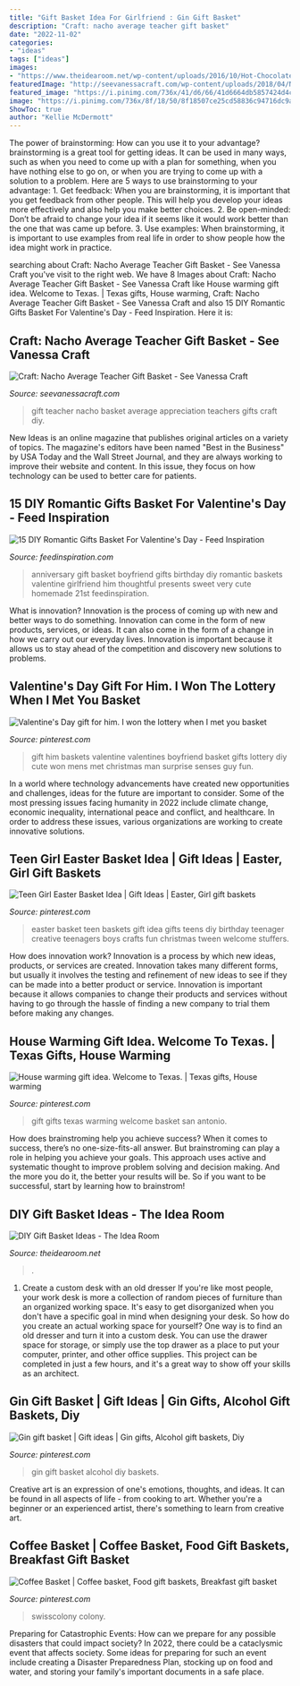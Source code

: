 ```yaml
---
title: "Gift Basket Idea For Girlfriend : Gin Gift Basket"
description: "Craft: nacho average teacher gift basket"
date: "2022-11-02"
categories:
- "ideas"
tags: ["ideas"]
images:
- "https://www.theidearoom.net/wp-content/uploads/2016/10/Hot-Chocolate-Basket-1.jpg"
featuredImage: "http://seevanessacraft.com/wp-content/uploads/2018/04/Nacho-Average-Teacher-Gift-Idea-1-copy.jpg"
featured_image: "https://i.pinimg.com/736x/41/d6/66/41d6664db5857424d4ce8be6250959d4--easter-badkets-for-boys-kids-easter-baskets-for-teen-girls-ideas.jpg?b=t"
image: "https://i.pinimg.com/736x/8f/18/50/8f18507ce25cd58836c94716dc9aa6ec.jpg"
ShowToc: true
author: "Kellie McDermott"
---
```



The power of brainstorming: How can you use it to your advantage?
brainstorming is a great tool for getting ideas. It can be used in many ways, such as when you need to come up with a plan for something, when you have nothing else to go on, or when you are trying to come up with a solution to a problem. Here are 5 ways to use brainstorming to your advantage: 1. Get feedback: When you are brainstorming, it is important that you get feedback from other people. This will help you develop your ideas more effectively and also help you make better choices. 2. Be open-minded: Don’t be afraid to change your idea if it seems like it would work better than the one that was came up before. 3. Use examples: When brainstorming, it is important to use examples from real life in order to show people how the idea might work in practice. 
	

		
searching about Craft: Nacho Average Teacher Gift Basket - See Vanessa Craft you've visit to the right web. We have 8 Images about Craft: Nacho Average Teacher Gift Basket - See Vanessa Craft like House warming gift idea. Welcome to Texas. | Texas gifts, House warming, Craft: Nacho Average Teacher Gift Basket - See Vanessa Craft and also 15 DIY Romantic Gifts Basket For Valentine&#039;s Day - Feed Inspiration. Here it is:
		
    
## Craft: Nacho Average Teacher Gift Basket - See Vanessa Craft

<img loading=lazy src="http://seevanessacraft.com/wp-content/uploads/2018/04/Nacho-Average-Teacher-Gift-Idea-1-copy.jpg" onerror="this.onerror=null;this.src='https://tse4.mm.bing.net/th?id=OIP.FBj1M-XQpq6opNY33nJ7dQHaLH&amp;pid=15.1';" alt="Craft: Nacho Average Teacher Gift Basket - See Vanessa Craft">

_Source: seevanessacraft.com_

>gift teacher nacho basket average appreciation teachers gifts craft diy. 

	

New Ideas is an online magazine that publishes original articles on a variety of topics. The magazine's editors have been named "Best in the Business" by USA Today and the Wall Street Journal, and they are always working to improve their website and content. In this issue, they focus on how technology can be used to better care for patients.

    
## 15 DIY Romantic Gifts Basket For Valentine&#039;s Day - Feed Inspiration

<img loading=lazy src="http://feedinspiration.com/wp-content/uploads/2017/01/basket-for-your-valentine.jpg" onerror="this.onerror=null;this.src='https://tse1.mm.bing.net/th?id=OIP.d14FbnFmLnZVHP4WNbbPBgHaJ3&amp;pid=15.1';" alt="15 DIY Romantic Gifts Basket For Valentine&#039;s Day - Feed Inspiration">

_Source: feedinspiration.com_

>anniversary gift basket boyfriend gifts birthday diy romantic baskets valentine girlfriend him thoughtful presents sweet very cute homemade 21st feedinspiration. 

	

What is innovation?
Innovation is the process of coming up with new and better ways to do something. Innovation can come in the form of new products, services, or ideas. It can also come in the form of a change in how we carry out our everyday lives. Innovation is important because it allows us to stay ahead of the competition and discovery new solutions to problems.

    
## Valentine&#039;s Day Gift For Him. I Won The Lottery When I Met You Basket

<img loading=lazy src="https://i.pinimg.com/736x/86/ca/d5/86cad527eb0ff6ad4037e95cc00ea592--valentine-baskets-for-him-gift-baskets-for-him.jpg" onerror="this.onerror=null;this.src='https://tse1.mm.bing.net/th?id=OIP.QIPgfeXOSjnIgSnFhrBiKwHaNL&amp;pid=15.1';" alt="Valentine&#039;s Day gift for him. I won the lottery when I met you basket">

_Source: pinterest.com_

>gift him baskets valentine valentines boyfriend basket gifts lottery diy cute won mens met christmas man surprise senses guy fun. 

	

In a world where technology advancements have created new opportunities and challenges, ideas for the future are important to consider. Some of the most pressing issues facing humanity in 2022 include climate change, economic inequality, international peace and conflict, and healthcare. In order to address these issues, various organizations are working to create innovative solutions.

    
## Teen Girl Easter Basket Idea | Gift Ideas | Easter, Girl Gift Baskets

<img loading=lazy src="https://i.pinimg.com/736x/41/d6/66/41d6664db5857424d4ce8be6250959d4--easter-badkets-for-boys-kids-easter-baskets-for-teen-girls-ideas.jpg?b=t" onerror="this.onerror=null;this.src='https://tse3.mm.bing.net/th?id=OIP.ZJYqBAdd3_qv_kFG--dj0AAAAA&amp;pid=15.1';" alt="Teen Girl Easter Basket Idea | Gift Ideas | Easter, Girl gift baskets">

_Source: pinterest.com_

>easter basket teen baskets gift idea gifts teens diy birthday teenager creative teenagers boys crafts fun christmas tween welcome stuffers. 

	

How does innovation work?
Innovation is a process by which new ideas, products, or services are created. Innovation takes many different forms, but usually it involves the testing and refinement of new ideas to see if they can be made into a better product or service. Innovation is important because it allows companies to change their products and services without having to go through the hassle of finding a new company to trial them before making any changes.

    
## House Warming Gift Idea. Welcome To Texas. | Texas Gifts, House Warming

<img loading=lazy src="https://i.pinimg.com/736x/8f/18/50/8f18507ce25cd58836c94716dc9aa6ec.jpg" onerror="this.onerror=null;this.src='https://tse3.mm.bing.net/th?id=OIP.za4Ci8gkqG3FNWMX9Ai7vAHaJ3&amp;pid=15.1';" alt="House warming gift idea. Welcome to Texas. | Texas gifts, House warming">

_Source: pinterest.com_

>gift gifts texas warming welcome basket san antonio. 

	

How does brainstroming help you achieve success?
When it comes to success, there’s no one-size-fits-all answer. But brainstroming can play a role in helping you achieve your goals. This approach uses active and systematic thought to improve problem solving and decision making. And the more you do it, the better your results will be. So if you want to be successful, start by learning how to brainstrom!

    
## DIY Gift Basket Ideas - The Idea Room

<img loading=lazy src="https://www.theidearoom.net/wp-content/uploads/2016/10/Hot-Chocolate-Basket-1.jpg" onerror="this.onerror=null;this.src='https://tse2.mm.bing.net/th?id=OIP.dQBuA9nWqn5i5bZGY0yjvgHaLH&amp;pid=15.1';" alt="DIY Gift Basket Ideas - The Idea Room">

_Source: theidearoom.net_

>. 

	

1. Create a custom desk with an old dresser
If you're like most people, your work desk is more a collection of random pieces of furniture than an organized working space. It's easy to get disorganized when you don't have a specific goal in mind when designing your desk. So how do you create an actual working space for yourself? One way is to find an old dresser and turn it into a custom desk. You can use the drawer space for storage, or simply use the top drawer as a place to put your computer, printer, and other office supplies. This project can be completed in just a few hours, and it's a great way to show off your skills as an architect.

    
## Gin Gift Basket | Gift Ideas | Gin Gifts, Alcohol Gift Baskets, Diy

<img loading=lazy src="https://i.pinimg.com/736x/31/03/d0/3103d016eb8da188cf7016015f96e1e8.jpg?b=t" onerror="this.onerror=null;this.src='https://tse1.mm.bing.net/th?id=OIP.Aqgpwl0dpQYruTXzpFvcGAHaJ3&amp;pid=15.1';" alt="Gin gift basket | Gift ideas | Gin gifts, Alcohol gift baskets, Diy">

_Source: pinterest.com_

>gin gift basket alcohol diy baskets. 

	

Creative art is an expression of one's emotions, thoughts, and ideas. It can be found in all aspects of life - from cooking to art. Whether you're a beginner or an experienced artist, there's something to learn from creative art.

    
## Coffee Basket | Coffee Basket, Food Gift Baskets, Breakfast Gift Basket

<img loading=lazy src="https://i.pinimg.com/736x/b8/bf/e4/b8bfe4ce277308857a220b7fcdcd8750--wire-baskets-christmas-treats.jpg" onerror="this.onerror=null;this.src='https://tse1.mm.bing.net/th?id=OIP.drkpyX4SskZIXS21rmAKcAHaHU&amp;pid=15.1';" alt="Coffee Basket | Coffee basket, Food gift baskets, Breakfast gift basket">

_Source: pinterest.com_

>swisscolony colony. 

	

Preparing for Catastrophic Events: How can we prepare for any possible disasters that could impact society?
In 2022, there could be a cataclysmic event that affects society. Some ideas for preparing for such an event include creating a Disaster Preparedness Plan, stocking up on food and water, and storing your family's important documents in a safe place.

